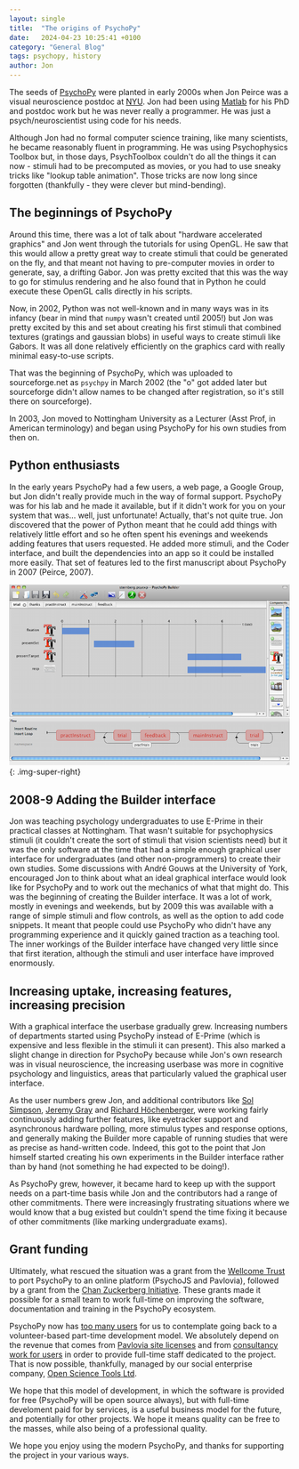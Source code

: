 ```yaml
---
layout: single
title:  "The origins of PsychoPy"
date:   2024-04-23 10:25:41 +0100
category: "General Blog"
tags: psychopy, history
author: Jon
---
```


The seeds of [PsychoPy](https://psychopy.org) were planted in early 2000s when Jon Peirce was a visual neuroscience postdoc at [NYU](https://as.nyu.edu/cns.html). Jon had been using [Matlab](https://www.mathworks.com/products/matlab.html) for his PhD and postdoc work but he was never really a programmer. He was just a psych/neuroscientist using code for his needs.

Although Jon had no formal computer science training, like many scientists, he became reasonably fluent in programming. He was using Psychophysics Toolbox but, in those days, PsychToolbox couldn't do all the things it can now - stimuli had to be precomputed as movies, or you had to use sneaky tricks like "lookup table animation". Those tricks are now long since forgotten (thankfully - they were clever but mind-bending).

## The beginnings of PsychoPy

Around this time, there was a lot of talk about "hardware accelerated graphics" and Jon went through the tutorials for using OpenGL. He saw that this would allow a pretty great way to create stimuli that could be generated on the fly, and that meant not having to pre-computer movies in order to generate, say, a drifting Gabor. Jon was pretty excited that this was the way to go for stimulus rendering and he also found that in Python he could execute these OpenGL calls directly in his scripts. 

Now, in 2002, Python was not well-known and in many ways was in its infancy (bear in mind that `numpy` wasn't created until 2005!) but Jon was pretty excited by this and set about creating his first stimuli that combined textures (gratings and gaussian blobs) in useful ways to create stimuli like Gabors. It was all done relatively efficiently on the graphics card with really minimal easy-to-use scripts. 

That was the beginning of PsychoPy, which was uploaded to sourceforge.net as `psychpy` in March 2002 (the "o" got added later but sourceforge didn't allow names to be changed after registration, so it's still there on sourceforge).

In 2003, Jon moved to Nottingham University as a Lecturer (Asst Prof, in American terminology) and began using PsychoPy for his own studies from then on.


## Python enthusiasts

In the early years PsychoPy had a few users, a web page, a Google Group, but Jon didn't really provide much in the way of formal support. PsychoPy was for his lab and he made it available, but if it didn't work for you on your system that was... well, just unfortunate! Actually, that's not quite true. Jon discovered that the power of Python meant that he could add things with relatively little effort and so he often spent his evenings and weekends adding features that users requested. He added more stimuli, and the Coder interface, and built the dependencies into an app so it could be installed more easily. That set of features led to the first manuscript about PsychoPy in 2007 (Peirce, 2007).

![Screenshot of version 1.6 Builder Interface](/assets/images/builder.png){: .img-super-right}

## 2008-9 Adding the Builder interface

Jon was teaching psychology undergraduates to use E-Prime in their practical classes at Nottingham. That wasn't suitable for psychophysics stimuli (it couldn't create the sort of stimuli that vision scientists need) but it was the only software at the time that had a simple enough graphical user interface for undergraduates (and other non-programmers) to create their own studies. Some discussions with André Gouws at the University of York, encouraged Jon to think about what an ideal graphical interface would look like for PsychoPy and to work out the mechanics of what that might do. This was the beginning of creating the Builder interface. It was a lot of work, mostly in evenings and weekends, but by 2009 this was available with a range of simple stimuli and flow controls, as well as the option to add code snippets. It meant that people could use PsychoPy who didn't have any programming experience and it quickly gained traction as a teaching tool. The inner workings of the Builder interface have changed very little since that first iteration, although the stimuli and user interface have improved enormously.


## Increasing uptake, increasing features, increasing precision

With a graphical interface the userbase gradually grew. Increasing numbers of departments started using PsychoPy instead of E-Prime (which is expensive and less flexible in the stimuli it can present). This also marked a slight change in direction for PsychoPy because while Jon's own research was in visual neuroscience, the increasing userbase was more in cognitive psychology and linguistics, areas that particularly valued the graphical user interface.

As the user numbers grew Jon, and additional contributors like [Sol Simpson](https://github.com/isolver), [Jeremy Gray](https://github.com/jeremygray) and [Richard Höchenberger](https://github.com/hoechenberger), were working fairly continuously adding further features, like eyetracker support and asynchronous hardware polling, more stimulus types and response options, and generally making the Builder more capable of running studies that were as precise as hand-written code. Indeed, this got to the point that Jon himself started creating his own experiments in the Builder interface rather than by hand (not something he had expected to be doing!).

As PsychoPy grew, however, it became hard to keep up with the support needs on a part-time basis while Jon and the contributors had a range of other commitments. There were increasingly frustrating situations where we would know that a bug existed but couldn't spend the time fixing it because of other commitments (like marking undergraduate exams).

## Grant funding

Ultimately, what rescued the situation was a grant from the [Wellcome Trust](https://wellcome.org/) to port PsychoPy to an online platform (PsychoJS and Pavlovia), followed by a grant from the [Chan Zuckerberg Initiative](https://chanzuckerberg.com/). These grants made it possible for a small team to work full-time on improving the software, documentation and training in the PsychoPy ecosystem. 

PsychoPy now has [too many users](https://usage.psychopy.org) for us to contemplate going back to a volunteer-based part-time development model. We absolutely depend on the revenue that comes from [Pavlovia site licenses](https://store.pavlovia.org) and from [consultancy work for users](https://psychopy.org/consultancy.html) in order to provide full-time staff dedicated to the project. That is now possible, thankfully, managed by our social enterprise company, [Open Science Tools Ltd](https://www.opensciencetools.org). 

We hope that this model of development, in which the software is provided for free (PsychoPy will be open source always), but with full-time develoment paid for by services, is a useful business model for the future, and potentially for other projects. We hope it means quality can be free to the masses, while also being of a professional quality.

We hope you enjoy using the modern PsychoPy, and thanks for supporting the project in your various ways.

